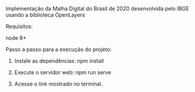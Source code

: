 Implementação da Malha Digital do Brasil de 2020 desenvolvida pelo IBGE usando a biblioteca OpenLayers

Requisitos:

node 8+

Passo a passo para a execução do projeto:

1. Instale as dependências:
   npm install

2. Execute o servidor web:
   npm run serve

3. Acesse o link mostrado no terminal.
